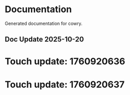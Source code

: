 # Documentation

Generated documentation for cowry.

## Doc Update 2025-10-20

# Touch update: 1760920636

# Touch update: 1760920637
